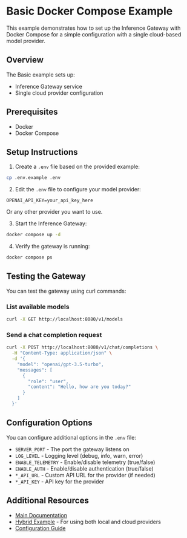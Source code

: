 # Basic Docker Compose Example

This example demonstrates how to set up the Inference Gateway with Docker Compose for a simple configuration with a single cloud-based model provider.

## Overview

The Basic example sets up:

- Inference Gateway service
- Single cloud provider configuration

## Prerequisites

- Docker
- Docker Compose

## Setup Instructions

1. Create a `.env` file based on the provided example:

```bash
cp .env.example .env
```

2. Edit the `.env` file to configure your model provider:

```
OPENAI_API_KEY=your_api_key_here
```

Or any other provider you want to use.

3. Start the Inference Gateway:

```bash
docker compose up -d
```

4. Verify the gateway is running:

```bash
docker compose ps
```

## Testing the Gateway

You can test the gateway using curl commands:

### List available models

```bash
curl -X GET http://localhost:8080/v1/models
```

### Send a chat completion request

```bash
curl -X POST http://localhost:8080/v1/chat/completions \
  -H "Content-Type: application/json" \
  -d '{
    "model": "openai/gpt-3.5-turbo",
    "messages": [
      {
        "role": "user",
        "content": "Hello, how are you today?"
      }
    ]
  }'
```

## Configuration Options

You can configure additional options in the `.env` file:

- `SERVER_PORT` - The port the gateway listens on
- `LOG_LEVEL` - Logging level (debug, info, warn, error)
- `ENABLE_TELEMETRY` - Enable/disable telemetry (true/false)
- `ENABLE_AUTH` - Enable/disable authentication (true/false)
- `*_API_URL` - Custom API URL for the provider (if needed)
- `*_API_KEY` - API key for the provider

## Additional Resources

- [Main Documentation](../../README.md)
- [Hybrid Example](../hybrid/README.md) - For using both local and cloud providers
- [Configuration Guide](../../../docs/configuration.md)
